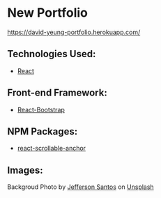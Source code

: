 # New Portfolio
https://david-yeung-portfolio.herokuapp.com/

## Technologies Used:

* [React](https://reactjs.org/)

## Front-end Framework:

* [React-Bootstrap](https://react-bootstrap.github.io/)

## NPM Packages:

* [react-scrollable-anchor](https://github.com/gabergg/react-scrollable-anchor)

## Images:

Backgroud Photo by [Jefferson Santos](https://unsplash.com/photos/9SoCnyQmkzI?utm_source=unsplash&utm_medium=referral&utm_content=creditCopyText) on [Unsplash](https://unsplash.com/)
